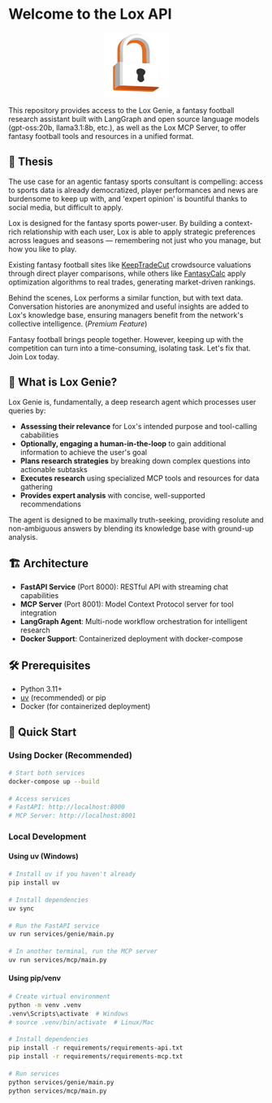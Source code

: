 # Welcome to the Lox API

<div align="center">
  <img src="static/lox-logo512.png" alt="Lox Logo" width="128" height="128">
</div>

This repository provides access to the Lox Genie, a fantasy football research assistant built with LangGraph and open source language models (gpt-oss:20b, llama3.1:8b, etc.), as well as the Lox MCP Server, to offer fantasy football tools and resources in a unified format.

## 🧠  Thesis

The use case for an agentic fantasy sports consultant is compelling: access to sports data is already democratized, player performances and news are burdensome to keep up with, and 'expert opinion' is bountiful thanks to social media, but difficult to apply. 

Lox is designed for the fantasy sports power-user. By building a context-rich relationship with each user, Lox is able to apply strategic preferences across leagues and seasons — remembering not just who you manage, but how you like to play.

Existing fantasy football sites like [KeepTradeCut](https://keeptradecut.com/) crowdsource valuations through direct player comparisons, while others like [FantasyCalc](https://fantasycalc.com/redraft-rankings) apply optimization algorithms to real trades, generating market-driven rankings.

Behind the scenes, Lox performs a similar function, but with text data. Conversation histories are anonymized and useful insights are added to Lox's knowledge base, ensuring managers benefit from the network's collective intelligence. (*Premium Feature*)

Fantasy football brings people together. However, keeping up with the competition can turn into a time-consuming, isolating task. Let's fix that. Join Lox today.

## 🏈  What is Lox Genie?

Lox Genie is, fundamentally, a deep research agent which processes user queries by:

- **Assessing their relevance** for Lox's intended purpose and tool-calling cababilities
- **Optionally, engaging a human-in-the-loop** to gain additional information to achieve the user's goal
- **Plans research strategies** by breaking down complex questions into actionable subtasks
- **Executes research** using specialized MCP tools and resources for data gathering
- **Provides expert analysis** with concise, well-supported recommendations

The agent is designed to be maximally truth-seeking, providing resolute and non-ambiguous answers by blending its knowledge base with ground-up analysis.

## 🏗️  Architecture

- **FastAPI Service** (Port 8000): RESTful API with streaming chat capabilities
- **MCP Server** (Port 8001): Model Context Protocol server for tool integration
- **LangGraph Agent**: Multi-node workflow orchestration for intelligent research
- **Docker Support**: Containerized deployment with docker-compose

## 🛠️  Prerequisites

- Python 3.11+
- [uv](https://docs.astral.sh/uv/) (recommended) or pip
- Docker (for containerized deployment)

## 🚀  Quick Start

### Using Docker (Recommended)

```bash
# Start both services
docker-compose up --build

# Access services
# FastAPI: http://localhost:8000
# MCP Server: http://localhost:8001
```

### Local Development

#### Using uv (Windows)

```bash
# Install uv if you haven't already
pip install uv

# Install dependencies
uv sync

# Run the FastAPI service
uv run services/genie/main.py

# In another terminal, run the MCP server
uv run services/mcp/main.py
```

#### Using pip/venv

```bash
# Create virtual environment
python -m venv .venv
.venv\Scripts\activate  # Windows
# source .venv/bin/activate  # Linux/Mac

# Install dependencies
pip install -r requirements/requirements-api.txt
pip install -r requirements/requirements-mcp.txt

# Run services
python services/genie/main.py
python services/mcp/main.py
